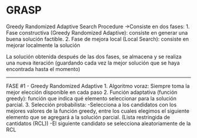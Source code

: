 # GRASP
Greedy
Randomized
Adaptive
Search
Procedure
->Consiste en dos fases:
	1. Fase constructiva (Greedy Randomized Adaptive): consiste en generar una buena solución factible.
	2. Fase de mejora local (Local Search): consiste en mejorar localmente la solución

La solución obtenida después de las dos fases, se almacena y se realiza una nueva iteración (guardando cada vez la mejor solución que se haya encontrada hasta el momento)

------------------------------------------------------------------------------------------
FASE #1 - Greedy Randomized Adaptive
	1. Algoritmo voraz: Siempre toma la mejor elección disponible en cada paso
	2. Función adaptativa (función greedy): función que indica qué elemento seleccionar para la solución parcial.
	3. Selección probabilista: 
		-Selecciona a los candidatos con los mejores valores de la función greedy, entre los cuales elegimos el siguiente elemento que se agregará a la solución parcial. (Lista restringida de cantidatos (RCL))
		-El siguiente candidato se selecciona aleatoriamente de la RCL
